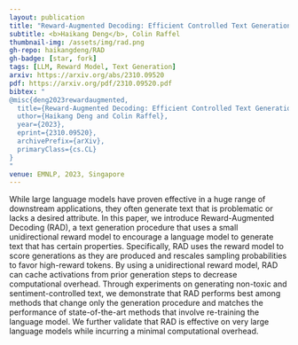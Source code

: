 ```yaml
---
layout: publication
title: "Reward-Augmented Decoding: Efficient Controlled Text Generation With a Unidirectional Reward Model"
subtitle: <b>Haikang Deng</b>, Colin Raffel
thumbnail-img: /assets/img/rad.png
gh-repo: haikangdeng/RAD
gh-badge: [star, fork]
tags: [LLM, Reward Model, Text Generation]
arxiv: https://arxiv.org/abs/2310.09520
pdf: https://arxiv.org/pdf/2310.09520.pdf
bibtex: "
@misc{deng2023rewardaugmented,
  title={Reward-Augmented Decoding: Efficient Controlled Text Generation With a Unidirectional Reward Model}, 
  uthor={Haikang Deng and Colin Raffel},
  year={2023},
  eprint={2310.09520},
  archivePrefix={arXiv},
  primaryClass={cs.CL}
}
"
venue: EMNLP, 2023, Singapore
---
```


While large language models have proven effective in a huge range of downstream applications, they often generate text that is problematic or lacks a desired attribute. In this paper, we introduce Reward-Augmented Decoding (RAD), a text generation procedure that uses a small unidirectional reward model to encourage a language model to generate text that has certain properties. Specifically, RAD uses the reward model to score generations as they are produced and rescales sampling probabilities to favor high-reward tokens. By using a unidirectional reward model, RAD can cache activations from prior generation steps to decrease computational overhead. Through experiments on generating non-toxic and sentiment-controlled text, we demonstrate that RAD performs best among methods that change only the generation procedure and matches the performance of state-of-the-art methods that involve re-training the language model. We further validate that RAD is effective on very large language models while incurring a minimal computational overhead.

